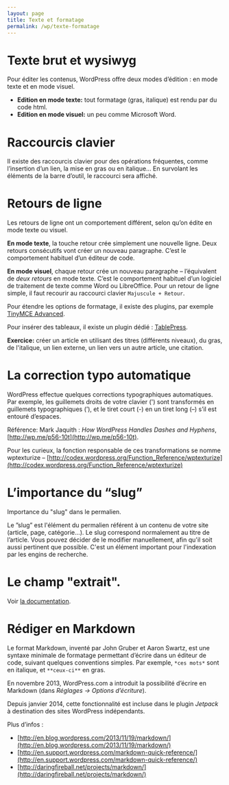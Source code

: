 ```yaml
---
layout: page
title: Texte et formatage
permalink: /wp/texte-formatage
---
```


Texte brut et wysiwyg
===

Pour éditer les contenus, WordPress offre deux modes d’édition : en mode texte et en mode visuel.

* **Edition en mode texte:** tout formatage (gras, italique) est rendu par du code html.
* **Edition en mode visuel:** un peu comme Microsoft Word.

Raccourcis clavier
===

Il existe des raccourcis clavier pour des opérations fréquentes, comme l’insertion d’un lien, la mise en gras ou en italique... En survolant les éléments de la barre d’outil, le raccourci sera affiché.

Retours de ligne
===

Les retours de ligne ont un comportement différent, selon qu’on édite en mode texte ou visuel. 

**En mode texte**, la touche retour crée simplement une nouvelle ligne. Deux retours consécutifs vont créer un nouveau paragraphe. C’est le comportement habituel d’un éditeur de code.

**En mode visuel**, chaque retour crée un nouveau paragraphe – l’équivalent de *deux retours* en mode texte. C’est le comportement habituel d’un logiciel de traitement de texte comme Word ou LibreOffice. Pour un retour de ligne simple, il faut recourir au raccourci clavier `Majuscule + Retour`.

Pour étendre les options de formatage, il existe des plugins, par exemple [TinyMCE Advanced](https://wordpress.org/plugins/tinymce-advanced/).

Pour insérer des tableaux, il existe un plugin dédié : [TablePress](https://wordpress.org/plugins/tablepress/).

**Exercice:** créer un article en utilisant des titres (différents niveaux), du gras, de l'italique, un lien externe, un lien vers un autre article, une citation.

La correction typo automatique
===

WordPress effectue quelques corrections typographiques automatiques. Par exemple, les guillemets droits de votre clavier (') sont transformés en guillemets typographiques (’), et le tiret court (-) en un tiret long (–) s’il est entouré d’espaces. 

Référence: Mark Jaquith : *How WordPress Handles Dashes and Hyphens*, [http://wp.me/p56-10t](http://wp.me/p56-10t). 

Pour les curieux, la fonction responsable de ces transformations se nomme wptexturize – [http://codex.wordpress.org/Function_Reference/wptexturize](http://codex.wordpress.org/Function_Reference/wptexturize)


L’importance du “slug”
===

Importance du "slug" dans le permalien.

Le ”slug” est l'élément du permalien référent à un contenu de votre site (article, page, catégorie...). Le slug correspond normalement au titre de l’article. Vous pouvez décider de le modifier manuellement, afin qu'il soit aussi pertinent que possible. C'est un élément important pour l'indexation par les engins de recherche.

Le champ "extrait".
===

Voir [la documentation](https://codex.wordpress.org/fr:Extrait).


Rédiger en Markdown 
===

Le format Markdown, inventé par John Gruber et Aaron Swartz, est une syntaxe minimale de formatage permettant d’écrire dans un éditeur de code, suivant quelques conventions simples. Par exemple, `*ces mots*` sont en italique, et `**ceux-ci**` en gras. 

En novembre 2013, WordPress.com a introduit la possibilité d’écrire en Markdown (dans *Réglages → Options d’écriture*).

Depuis janvier 2014, cette fonctionnalité est incluse dans le plugin *Jetpack* à destination des sites WordPress indépendants.

Plus d’infos :

* [http://en.blog.wordpress.com/2013/11/19/markdown/](http://en.blog.wordpress.com/2013/11/19/markdown/)
* [http://en.support.wordpress.com/markdown-quick-reference/](http://en.support.wordpress.com/markdown-quick-reference/)
* [http://daringfireball.net/projects/markdown/](http://daringfireball.net/projects/markdown/)


